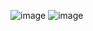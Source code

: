 ![image](https://user-images.githubusercontent.com/65789935/123383634-02136b00-d5c6-11eb-9edf-81e3310c9fd8.png)
![image](https://user-images.githubusercontent.com/65789935/123383741-1bb4b280-d5c6-11eb-97ff-b40cc5dbf452.png)
